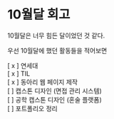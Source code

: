 # 10월달 회고

10월달은 너무 힘든 달이었던 것 같다.

우선 10월달에 했던 활동들을 적어보면

[ x ] 연세대  
[ x ] TIL  
[ x ] 동아리 웹 페이지 제작  
[ ] 캡스톤 디자인 (면접 관리 시스템)  
[ ] 공학 캡스톤 디자인 (혼술 플랫폼)  
[ ] 포트폴리오 정리
